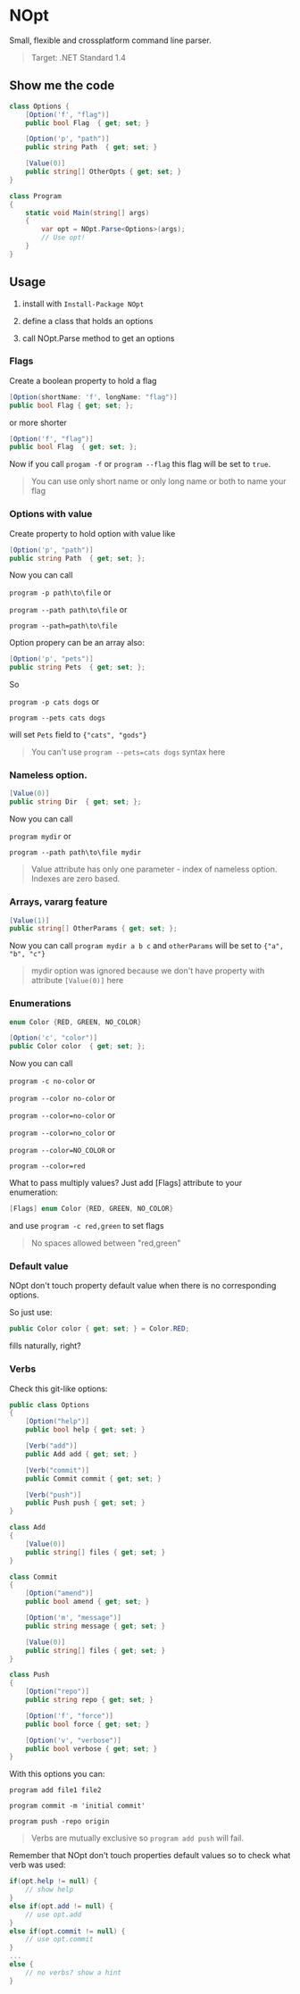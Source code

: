 # NOpt

Small, flexible and crossplatform command line parser.

> Target: .NET Standard 1.4


## Show me the code

``` cs
class Options {
    [Option('f', "flag")]
    public bool Flag  { get; set; }

    [Option('p', "path")]
    public string Path  { get; set; }

    [Value(0)]
    public string[] OtherOpts { get; set; }
}

class Program
{
    static void Main(string[] args)
    {
        var opt = NOpt.Parse<Options>(args);
        // Use opt!
    }
}
```

## Usage

1) install with `Install-Package NOpt`

2) define a class that holds an options

3) call NOpt.Parse method to get an options


### Flags

Create a boolean property to hold a flag
``` cs
[Option(shortName: 'f', longName: "flag")]
public bool Flag { get; set; };
```
or more shorter
``` cs
[Option('f', "flag")]
public bool Flag  { get; set; };
```
Now if you call `progam -f` or `program --flag` this flag will be set to `true`.
> You can use only short name or only long name or both to name your flag


### Options with value

Create property to hold option with value like
``` cs
[Option('p', "path")]
public string Path  { get; set; };
```
Now you can call 

`program -p path\to\file` or 

`program --path path\to\file` or 

`program --path=path\to\file`

Option propery can be an array also:
``` cs
[Option('p', "pets")]
public string Pets  { get; set; };
```

So

`program -p cats dogs` or

`program --pets cats dogs`

will set `Pets` field to `{"cats", "gods"}`
> You can't use `program --pets=cats dogs` syntax here

### Nameless option.

``` cs
[Value(0)]
public string Dir  { get; set; };
```
Now you can call 

`program mydir` or 

`program --path path\to\file mydir`
> Value attribute has only one parameter - index of nameless option. Indexes are zero based.


### Arrays, vararg feature

``` cs
[Value(1)]
public string[] OtherParams { get; set; }; 
```
Now you can call `program mydir a b c` and `otherParams` will be set to `{"a", "b", "c"}`
> mydir option was ignored because we don't have property with attribute `[Value(0)]` here


### Enumerations
``` cs 
enum Color {RED, GREEN, NO_COLOR}
```
``` cs
[Option('c', "color")]
public Color color  { get; set; };
```
Now you can call 

`program -c no-color` or 

`program --color no-color` or 

`program --color=no-color` or 

`program --color=no_color` or 

`program --color=NO_COLOR` or 

`program --color=red`

What to pass multiply values? Just add [Flags] attribute to your enumeration:

``` cs 
[Flags] enum Color {RED, GREEN, NO_COLOR}
```

and use `program -c red,green` to set flags
> No spaces allowed between "red,green"

### Default value
NOpt don't touch property default value when there is no corresponding options. 

So just use:
``` cs
public Color color { get; set; } = Color.RED;
```

fills naturally, right?


### Verbs

Check this git-like options:
``` cs
public class Options
{
    [Option("help")]
    public bool help { get; set; }

    [Verb("add")]
    public Add add { get; set; }

    [Verb("commit")]
    public Commit commit { get; set; }

    [Verb("push")]
    public Push push { get; set; }
}

class Add
{
    [Value(0)]
    public string[] files { get; set; }
}

class Commit
{
    [Option("amend")]
    public bool amend { get; set; }

    [Option('m', "message")]
    public string message { get; set; }

    [Value(0)]
    public string[] files { get; set; }
}

class Push
{
    [Option("repo")]
    public string repo { get; set; }

    [Option('f', "force")]
    public bool force { get; set; }

    [Option('v', "verbose")]
    public bool verbose { get; set; }
}
```

With this options you can:

`program add file1 file2`

`program commit -m 'initial commit'`

`program push -repo origin`

>Verbs are mutually exclusive so `program add push` will fail.

Remember that NOpt don't touch properties default values so to check what verb was used:
``` cs
if(opt.help != null) {
    // show help
}
else if(opt.add != null) {
    // use opt.add
}
else if(opt.commit != null) {
    // use opt.commit
}
...
else {
    // no verbs? show a hint
}
```
